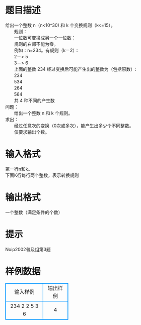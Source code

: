 # 

 
 # 题目描述 
给出一个整数&nbsp;n（n&lt;10^30)&nbsp;和&nbsp;k&nbsp;个变换规则（k&lt;=15）。<BR>　　规则：<BR>　　一位数可变换成另一个一位数：<BR>　　规则的右部不能为零。<BR>　　例如：n=234。有规则（k＝2）：<BR>　　2－&gt;&nbsp;5<BR>　　3－&gt;&nbsp;6<BR>　　上面的整数&nbsp;234&nbsp;经过变换后可能产生出的整数为（包括原数）:<BR>　　234<BR>　　534<BR>　　264<BR>　　564<BR>　　共&nbsp;4&nbsp;种不同的产生数<BR>问题：<BR>　　给出一个整数&nbsp;n&nbsp;和&nbsp;k&nbsp;个规则。<BR>求出：<BR>　　经过任意次的变换（0次或多次），能产生出多少个不同整数。<BR>　　仅要求输出个数。&nbsp; 

 
 # 输入格式 
第一行n和k。<BR>下面K行每行两个整数，表示转换规则 

 
 # 输出格式 
一个整数（满足条件的个数） 

 
 # 提示 
Noip2002普及组第3题 
# 样例数据
<style>
        table,table tr th, table tr td { border:1px solid #0094ff; }
        table { width: 200px; min-height: 25px; line-height: 25px; text-align: center; border-collapse: collapse;}   
    </style>
<table>
	<tr>
		<td>输入样例</td>
		<td>输出样例</td>
	</tr>
<tr><td>234 2
2 5
3 6
</td><td>4</td></tr></table>

